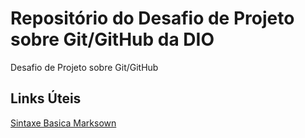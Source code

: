 # Repositório do Desafio de Projeto sobre Git/GitHub da DIO
Desafio de Projeto sobre Git/GitHub

## Links Úteis
[Sintaxe Basica Marksown](https://www.markdownguide.org/basic-sintax/)

